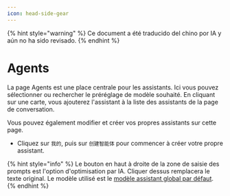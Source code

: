 ```yaml
---
icon: head-side-gear
---
```


{% hint style="warning" %}
Ce document a été traducido del chino por IA y aún no ha sido revisado.
{% endhint %}

# Agents

La page Agents est une place centrale pour les assistants. Ici vous pouvez sélectionner ou rechercher le préréglage de modèle souhaité. En cliquant sur une carte, vous ajouterez l'assistant à la liste des assistants de la page de conversation.

Vous pouvez également modifier et créer vos propres assistants sur cette page.

* Cliquez sur `我的`, puis sur `创建智能体` pour commencer à créer votre propre assistant.

{% hint style="info" %}
Le bouton en haut à droite de la zone de saisie des prompts est l'option d'optimisation par IA. Cliquer dessus remplacera le texte original. Le modèle utilisé est le [modèle assistant global par défaut](broken-reference).
{% endhint %}